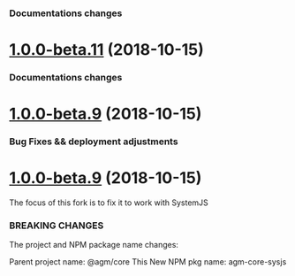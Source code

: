 ### Documentations changes
<a name="1.0.0-beta.11"></a>
# [1.0.0-beta.11](https://github.com/redevill/angular-google-maps/compare/1.0.0-beta.5...1.0.0-beta.11) (2018-10-15)

### Documentations changes
<a name="1.0.0-beta.10"></a>
# [1.0.0-beta.9](https://github.com/redevill/angular-google-maps/compare/1.0.0-beta.5...1.0.0-beta.11) (2018-10-15)

### Bug Fixes && deployment adjustments
<a name="1.0.0-beta.9"></a>
# [1.0.0-beta.9](https://github.com/redevill/angular-google-maps/compare/1.0.0-beta.4...1.0.0-beta.9) (2018-10-15)

The focus of this fork is to fix it to work with SystemJS

### BREAKING CHANGES
The project and NPM package name changes:

Parent project name: @agm/core
This New NPM pkg name: agm-core-sysjs
